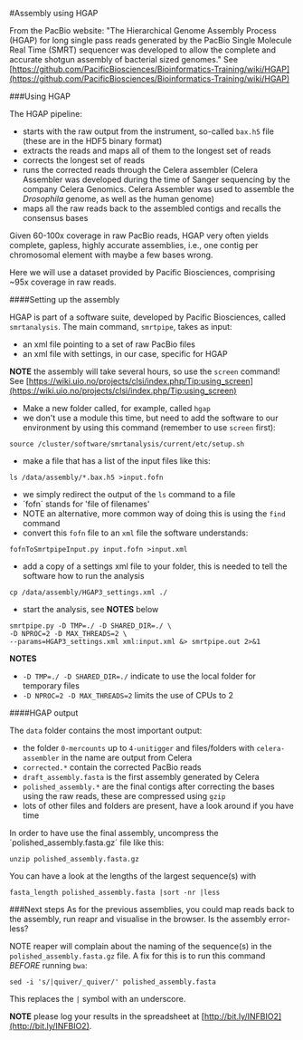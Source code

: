 #Assembly using HGAP

From the PacBio website: "The Hierarchical Genome Assembly Process (HGAP) for long single pass reads generated by the PacBio Single Molecule Real Time (SMRT) sequencer was developed to allow the complete and accurate shotgun assembly of bacterial sized genomes." See [https://github.com/PacificBiosciences/Bioinformatics-Training/wiki/HGAP](https://github.com/PacificBiosciences/Bioinformatics-Training/wiki/HGAP)

###Using HGAP

The HGAP pipeline:

* starts with the raw output from the instrument, so-called `bax.h5` file (these are in the HDF5 binary format)
* extracts the reads and maps all of them to the longest set of reads
* corrects the longest set of reads
* runs the corrected reads through the Celera assembler (Celera Assembler was developed during the time of Sanger sequencing by the company Celera Genomics. Celera Assembler was used to assemble the *Drosophila* genome, as well as the human genome)
* maps all the raw reads back to the assembled contigs and recalls the consensus bases

Given 60-100x coverage in raw PacBio reads, HGAP very often yields complete, gapless, highly accurate assemblies, i.e., one contig per chromosomal element with maybe a few bases wrong.

Here we will use a dataset provided by Pacific Biosciences, comprising ~95x coverage in raw reads.

####Setting up the assembly

HGAP is part of a software suite, developed by Pacific Biosciences, called `smrtanalysis`. The main command, `smrtpipe`, takes as input:

* an xml file pointing to a set of raw PacBio files
* an xml file with settings, in our case, specific for HGAP

**NOTE** the assembly will take several hours, so use the `screen` command! See [https://wiki.uio.no/projects/clsi/index.php/Tip:using_screen](https://wiki.uio.no/projects/clsi/index.php/Tip:using_screen)

* Make a new folder called, for example, called `hgap`
* we don't use a module this time, but need to add the software to our environment by using this command (remember to use `screen` first):

```
source /cluster/software/smrtanalysis/current/etc/setup.sh
```

* make a file that has a list of the input files like this:

```
ls /data/assembly/*.bax.h5 >input.fofn
```

* we simply redirect the output of the `ls` command to a file
* ´fofn´ stands for 'file of filenames'
* NOTE an alternative, more common way of doing this is using the `find` command
* convert this `fofn` file to an `xml` file the software understands:

```
fofnToSmrtpipeInput.py input.fofn >input.xml
```

* add a copy of a settings xml file to your folder, this is needed to tell the software how to run the analysis

```
cp /data/assembly/HGAP3_settings.xml ./
```

* start the analysis, see **NOTES** below


```
smrtpipe.py -D TMP=./ -D SHARED_DIR=./ \  
-D NPROC=2 -D MAX_THREADS=2 \  
--params=HGAP3_settings.xml xml:input.xml &> smrtpipe.out 2>&1
```

**NOTES**

* `-D TMP=./ -D SHARED_DIR=./` indicate to use the local folder for temporary files
* `-D NPROC=2 -D MAX_THREADS=2` limits the use of CPUs to 2


####HGAP output

The `data` folder contains the most important output:

* the folder `0-mercounts` up to `4-unitigger` and files/folders with `celera-assembler` in the name are output from Celera
* `corrected.*` contain the corrected PacBio reads
* `draft_assembly.fasta` is the first assembly generated by Celera
* `polished_assembly.*` are the final contigs after correcting the bases using the raw reads, these are compressed using `gzip`
* lots of other files and folders are present, have a look around if you have time

In order to have use the final assembly, uncompress the ´polished_assembly.fasta.gz´ file like this:

```
unzip polished_assembly.fasta.gz
```

You can have a look at the lengths of the largest sequence(s) with

```
fasta_length polished_assembly.fasta |sort -nr |less
```

###Next steps
As for the previous assemblies, you could map reads back to the assembly, run reapr and visualise in the browser. Is the assembly error-less?

NOTE reaper will complain about the naming of the sequence(s) in the `polished_assembly.fasta.gz` file. A fix for this is to run this command *BEFORE* running `bwa`:

```
sed -i 's/|quiver/_quiver/' polished_assembly.fasta
```

This replaces the `|` symbol with an underscore.

**NOTE** please log your results in the spreadsheet at [http://bit.ly/INFBIO2](http://bit.ly/INFBIO2).